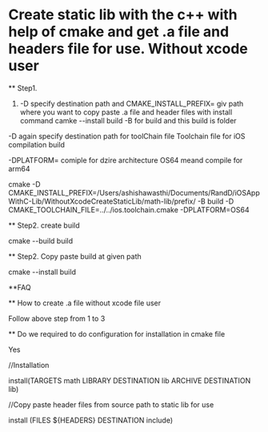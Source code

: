 
# Create static lib with the c++ with help of cmake and get .a file and headers file for use. Without xcode user 

** Step1.

1.  -D specify destination path and CMAKE_INSTALL_PREFIX= giv path where you want to copy paste .a file and header files with install command camke --install build
-B for build and this build is folder 

-D again specify destination path for toolChain file Toolchain file for iOS compilation build 

-DPLATFORM= comiple for dzire architecture 
OS64 meand compile for arm64 

cmake -D CMAKE_INSTALL_PREFIX=/Users/ashishawasthi/Documents/RandD/iOSAppWithC-Lib/WithoutXcodeCreateStaticLib/math-lib/prefix/ -B build  -D CMAKE_TOOLCHAIN_FILE=../../ios.toolchain.cmake -DPLATFORM=OS64

** Step2. create build 

cmake --build build 

** Step2. Copy paste build at given path 

cmake --install build


**FAQ 

** How to create .a file without xcode file user 

Follow above step from 1 to 3 

** Do we required to do configuration for installation in cmake file  

Yes

//Installation

install(TARGETS math
          LIBRARY DESTINATION lib
          ARCHIVE DESTINATION lib)

 //Copy paste header files from source path to static lib for use

install (FILES ${HEADERS} DESTINATION include)

